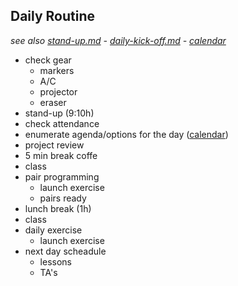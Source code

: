 

## Daily Routine
*see also [stand-up.md](./stand-up.md) - [daily-kick-off.md](./daily-kick-off.md) - [calendar](https://calendar.google.com/calendar/r/week/2018/7/26?tab=mc)*


- check gear 
  - markers
  - A/C
  - projector
  - eraser
- stand-up (9:10h) 
- check attendance
- enumerate agenda/options for the day ([calendar](https://calendar.google.com/calendar/r/week/2018/7/26?tab=mc))
- project review
- 5 min break coffe
- class
- pair programming 
  - launch exercise
  - pairs ready
- lunch break (1h)
- class
- daily exercise 
  - launch exercise
- next day scheadule 
  - lessons 
  - TA's
